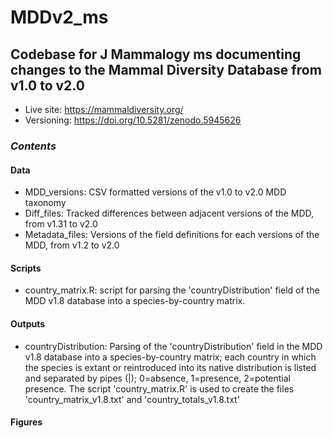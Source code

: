 # MDDv2_ms
## Codebase for J Mammalogy ms documenting changes to the Mammal Diversity Database from v1.0 to v2.0

- Live site: https://mammaldiversity.org/
- Versioning: https://doi.org/10.5281/zenodo.5945626

### _Contents_
#### Data

- MDD_versions: CSV formatted versions of the v1.0 to v2.0 MDD taxonomy
- Diff_files: Tracked differences between adjacent versions of the MDD, from v1.31 to v2.0
- Metadata_files: Versions of the field definitions for each versions of the MDD, from v1.2 to v2.0

#### Scripts

- country_matrix.R: script for parsing the 'countryDistribution' field of the MDD v1.8 database into a species-by-country matrix.

#### Outputs

- countryDistribution: Parsing of the 'countryDistribution' field in the MDD v1.8 database into a species-by-country matrix; each country in which the species is extant or reintroduced into its native distribution is listed and separated by pipes (|); 0=absence, 1=presence, 2=potential presence.  The script 'country_matrix.R' is used to create the files 'country_matrix_v1.8.txt' and 'country_totals_v1.8.txt'

#### Figures



